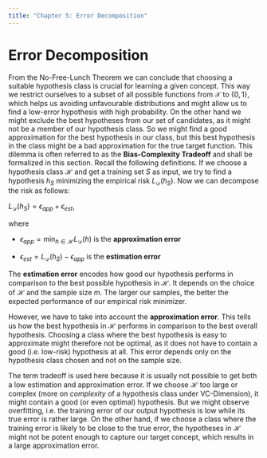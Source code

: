 ```yaml
---
title: "Chapter 5: Error Decomposition"
---
```


# Error Decomposition

From the No-Free-Lunch Theorem we can conclude that choosing a suitable hypothesis class is crucial for learning a given concept. This way we restrict ourselves to a subset of all possible functions from $\mathcal{X}$ to $\lbrace 0,1 \rbrace$, which helps us avoiding unfavourable distributions and might allow us to find a low-error hypothesis with high probability. On the other hand we might exclude the best hypotheses from our set of candidates, as it might not be a member of our hypothesis class. So we might find a good approximation for the best hypothesis in our class, but this best hypothesis in the class might be a bad approximation for the true target function. This dilemma is often referred to as the **Bias-Complexity Tradeoff** and shall be formalized in this section.
Recall the following definitions. If we choose a hypothesis class $\mathcal{H}$ and get a training set $S$ as input, we try to find a hypothesis $h_{S}$ minimizing the empirical risk $L_{\mathcal{D}}(h_{S})$. Now we can decompose the risk as follows:

$L_{\mathcal{D}}(h_{S}) = \epsilon_{app} + \epsilon_{est},$



where 

*  $\epsilon_{app} = \min_{h\in \mathcal{H}} L_{\mathcal{D}}(h)$ is the **approximation error**

* $\epsilon_{est} = L_{\mathcal{D}}(h_{S}) - \epsilon_{app}$ is the **estimation error**


The **estimation error** encodes how good our hypothesis performs in comparison to the best possible hypothesis in $\mathcal{H}$. It depends on the choice of $\mathcal{H}$ and the sample size $m$. The larger our samples, the better the expected performance of our empirical risk minimizer.

However, we have to take into account the **approximation error**. This tells us how the best hypothesis in $\mathcal{H}$ performs in comparison to the best overall hypothesis. Choosing a class where the best hypothesis is easy to approximate might therefore not be optimal, as it does not have to contain a good (i.e. low-risk) hypothesis at all. This error depends only on the hypothesis class chosen and not on the sample size.

The term tradeoff is used here because it is usually not possible to get both a low estimation and approximation error. If we choose $\mathcal{H}$ too large or complex (more on *complexity* of a hypothesis class under VC-Dimension), it might contain a good (or even optimal) hypothesis. But we might observe overfitting, i.e. the training error of our output hypothesis is low while its true error is rather large. On the other hand, if we choose a class where the training error is likely to be close to the true error, the hypotheses in $\mathcal{H}$ might not be potent enough to capture our target concept, which results in a large approximation error.
